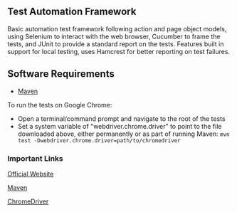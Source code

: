 ## Test Automation Framework
Basic automation test framework following action and page object models, using Selenium to interact with the web browser, Cucumber to frame the tests, and JUnit to provide a standard report on the tests. Features built in support for local testing, uses Hamcrest for better reporting on test failures.

## Software Requirements
* [Maven](https://maven.apache.org/)

To run the tests on Google Chrome:
* Open a terminal/command prompt and navigate to the root of the tests
* Set a system variable of "webdriver.chrome.driver" to point to the file downloaded above, either permanently or as part of running Maven: `mvn test -Dwebdriver.chrome.driver=path/to/chromedriver`

### Important Links

[Official Website](http://selenium-grid.seleniumhq.org)

[Maven](https://maven.apache.org/)

[ChromeDriver](https://sites.google.com/a/chromium.org/chromedriver/)
